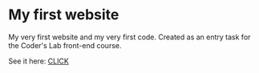 # My first website
My very first website and my very first code.
Created as an entry task for the Coder's Lab front-end course.

See it here: [CLICK](http://first-code-ever.aleksandragajda.com/)

